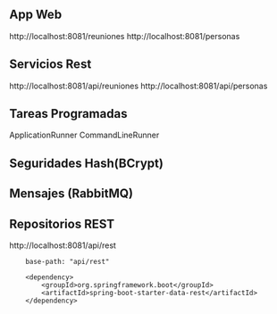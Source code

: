 ## App Web
http://localhost:8081/reuniones
http://localhost:8081/personas

## Servicios Rest
http://localhost:8081/api/reuniones
http://localhost:8081/api/personas

## Tareas Programadas
ApplicationRunner
CommandLineRunner

## Seguridades Hash(BCrypt)


## Mensajes (RabbitMQ)

## Repositorios REST

http://localhost:8081/api/rest
```
    base-path: "api/rest"
```

```
	<dependency>
		<groupId>org.springframework.boot</groupId>
		<artifactId>spring-boot-starter-data-rest</artifactId>
	</dependency>
```
   

